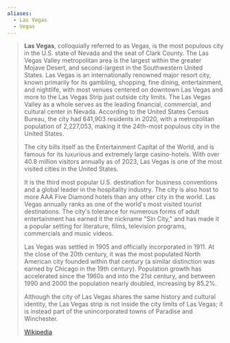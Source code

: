 ```yaml
---
aliases:
  - Las Vegas
  - Vegas
---
```


> **Las Vegas**, colloquially referred to as Vegas, is the most populous city in the U.S. state of Nevada 
> and the seat of Clark County. 
> The Las Vegas Valley metropolitan area is the largest within the greater Mojave Desert, 
> and second-largest in the Southwestern United States. 
> Las Vegas is an internationally renowned major resort city, 
> known primarily for its gambling, shopping, fine dining, entertainment, and nightlife, 
> with most venues centered on downtown Las Vegas and more to the Las Vegas Strip just outside city limits. 
> The Las Vegas Valley as a whole serves as the leading financial, commercial, 
> and cultural center in Nevada. 
> According to the United States Census Bureau, the city had 641,903 residents in 2020, 
> with a metropolitan population of 2,227,053, 
> making it the 24th-most populous city in the United States.
>
> The city bills itself as the Entertainment Capital of the World, 
> and is famous for its luxurious and extremely large casino-hotels. 
> With over 40.8 million visitors annually as of 2023, 
> Las Vegas is one of the most visited cities in the United States. 
> 
> It is the third most popular U.S. destination for business conventions and a global leader in the hospitality industry. The city is also host to more AAA Five Diamond hotels than any other city in the world. Las Vegas annually ranks as one of the world's most visited tourist destinations. The city's tolerance for numerous forms of adult entertainment has earned it the nickname "Sin City," and has made it a popular setting for literature, films, television programs, commercials and music videos.
>
> Las Vegas was settled in 1905 and officially incorporated in 1911. At the close of the 20th century, it was the most populated North American city founded within that century (a similar distinction was earned by Chicago in the 19th century). Population growth has accelerated since the 1960s and into the 21st century, and between 1990 and 2000 the population nearly doubled, increasing by 85.2%.
>
> Although the city of Las Vegas shares the same history and cultural identity, the Las Vegas strip is not inside the city limits of Las Vegas; it is instead part of the unincorporated towns of Paradise and Winchester.
>
> [Wikipedia](https://en.wikipedia.org/wiki/Las%20Vegas)

